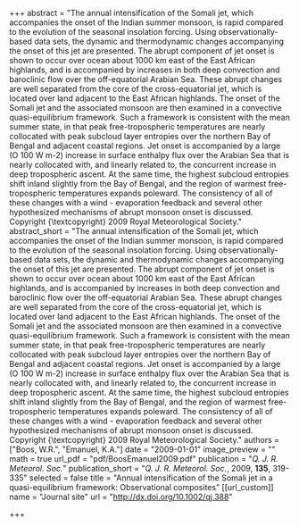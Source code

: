 +++
abstract = "The annual intensification of the Somali jet, which accompanies the onset of the Indian summer monsoon, is rapid compared to the evolution of the seasonal insolation forcing. Using observationally-based data sets, the dynamic and thermodynamic changes accompanying the onset of this jet are presented. The abrupt component of jet onset is shown to occur over ocean about 1000 km east of the East African highlands, and is accompanied by increases in both deep convection and baroclinic flow over the off-equatorial Arabian Sea. These abrupt changes are well separated from the core of the cross-equatorial jet, which is located over land adjacent to the East African highlands. The onset of the Somali jet and the associated monsoon are then examined in a convective quasi-equilibrium framework. Such a framework is consistent with the mean summer state, in that peak free-tropospheric temperatures are nearly collocated with peak subcloud layer entropies over the northern Bay of Bengal and adjacent coastal regions. Jet onset is accompanied by a large (O 100 W m-2) increase in surface enthalpy flux over the Arabian Sea that is nearly collocated with, and linearly related to, the concurrent increase in deep tropospheric ascent. At the same time, the highest subcloud entropies shift inland slightly from the Bay of Bengal, and the region of warmest free-tropospheric temperatures expands poleward. The consistency of all of these changes with a wind - evaporation feedback and several other hypothesized mechanisms of abrupt monsoon onset is discussed. Copyright {\textcopyright} 2009 Royal Meteorological Society."
abstract_short = "The annual intensification of the Somali jet, which accompanies the onset of the Indian summer monsoon, is rapid compared to the evolution of the seasonal insolation forcing. Using observationally-based data sets, the dynamic and thermodynamic changes accompanying the onset of this jet are presented. The abrupt component of jet onset is shown to occur over ocean about 1000 km east of the East African highlands, and is accompanied by increases in both deep convection and baroclinic flow over the off-equatorial Arabian Sea. These abrupt changes are well separated from the core of the cross-equatorial jet, which is located over land adjacent to the East African highlands. The onset of the Somali jet and the associated monsoon are then examined in a convective quasi-equilibrium framework. Such a framework is consistent with the mean summer state, in that peak free-tropospheric temperatures are nearly collocated with peak subcloud layer entropies over the northern Bay of Bengal and adjacent coastal regions. Jet onset is accompanied by a large (O 100 W m-2) increase in surface enthalpy flux over the Arabian Sea that is nearly collocated with, and linearly related to, the concurrent increase in deep tropospheric ascent. At the same time, the highest subcloud entropies shift inland slightly from the Bay of Bengal, and the region of warmest free-tropospheric temperatures expands poleward. The consistency of all of these changes with a wind - evaporation feedback and several other hypothesized mechanisms of abrupt monsoon onset is discussed. Copyright {\textcopyright} 2009 Royal Meteorological Society."
authors = ["Boos, W.R.", "Emanuel, K.A."]
date = "2009-01-01"
image_preview = ""
math = true
url_pdf = "pdf/BoosEmanuel2009.pdf"
publication = "*Q. J. R. Meteorol. Soc.*"
publication_short = "*Q. J. R. Meteorol. Soc.*, 2009, **135**, 319-335"
selected = false
title = "Annual intensification of the Somali jet in a quasi-equilibrium framework: Observational composites"
[[url_custom]]
   name = "Journal site"
   url = "http://dx.doi.org/10.1002/qj.388"


+++
